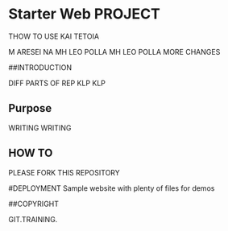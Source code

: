 # Starter Web PROJECT

THOW TO USE KAI TETOIA

M ARESEI NA MH LEO POLLA MH LEO POLLA 
MORE CHANGES

##INTRODUCTION

DIFF PARTS OF REP KLP KLP 

## Purpose

WRITING WRITING

## HOW TO

PLEASE FORK THIS REPOSITORY

#DEPLOYMENT
Sample website with plenty of files for demos

##COPYRIGHT

GIT.TRAINING.